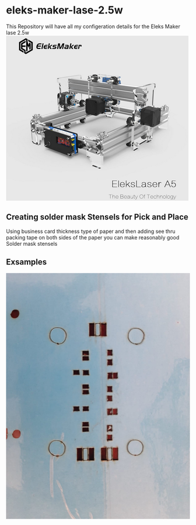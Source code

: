 # eleks-maker-lase-2.5w
This Repository will have all my configeration details for the Eleks Maker lase 2.5w<br>
![laser](laser_2.5w.png?raw=true "laser")<br>
## Creating solder mask Stensels for Pick and Place
Using business card thickness type of paper and then adding see thru packing tape on both sides of the paper you can make reasonably good Solder mask stensels<br>
## Exsamples
![laser](Solder_mask_1.jpeg?raw=true "laser")<br>


